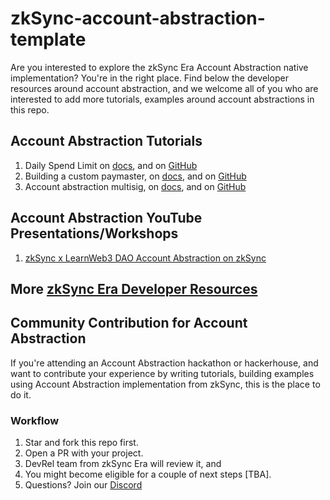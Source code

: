 # zkSync-account-abstraction-template
Are you interested to explore the zkSync Era Account Abstraction native implementation? You're in the right place. Find below the developer resources around account abstraction, and we welcome all of you who are interested to add more tutorials, examples around account abstractions in this repo. 

## Account Abstraction Tutorials

1. Daily Spend Limit on [docs](https://era.zksync.io/docs/dev/tutorials/aa-daily-spend-limit.html), and on [GitHub](https://github.com/matter-labs/daily-spendlimit-tutorial)
2. Building a custom paymaster, on [docs](https://era.zksync.io/docs/dev/tutorials/custom-paymaster-tutorial.html), and on [GitHub](https://github.com/matter-labs/custom-paymaster-tutorial)
3. Account abstraction multisig, on [docs](https://era.zksync.io/docs/dev/tutorials/custom-aa-tutorial.html), and on [GitHub](https://github.com/matter-labs/custom-aa-tutorial)

## Account Abstraction YouTube Presentations/Workshops

1. [zkSync x LearnWeb3 DAO Account Abstraction on zkSync](https://www.youtube.com/watch?v=M8p5ucnOH5E)

## More [zkSync Era Developer Resources](https://www.notion.so/matterlabs/zkSync-Era-Developer-Library-39300122639f459baf57f7880cce4fa9?pvs=4)

## Community Contribution for Account Abstraction

If you're attending an Account Abstraction hackathon or hackerhouse, and want to contribute your experience by writing tutorials, building examples using Account Abstraction implementation from zkSync, this is the place to do it.

### Workflow
1. Star and fork this repo first.
2. Open a PR with your project.
3. DevRel team from zkSync Era will review it, and
4. You might become eligible for a couple of next steps [TBA].
5. Questions? Join our [Discord](https://join.zksync.dev/)
